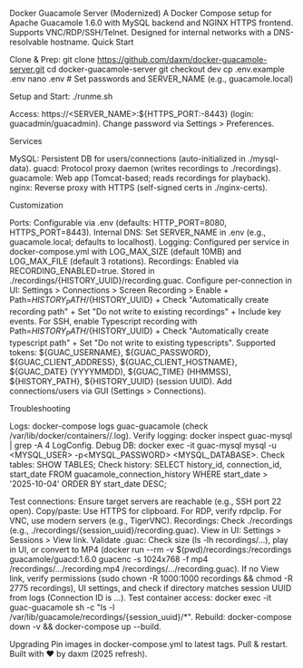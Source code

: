 Docker Guacamole Server (Modernized)
A Docker Compose setup for Apache Guacamole 1.6.0 with MySQL backend and NGINX HTTPS frontend. Supports VNC/RDP/SSH/Telnet. Designed for internal networks with a DNS-resolvable hostname.
Quick Start

Clone & Prep:
git clone https://github.com/daxm/docker-guacamole-server.git
cd docker-guacamole-server
git checkout dev
cp .env.example .env
nano .env  # Set passwords and SERVER_NAME (e.g., guacamole.local)


Setup and Start:
./runme.sh


Access: https://<SERVER_NAME>:${HTTPS_PORT:-8443} (login: guacadmin/guacadmin). Change password via Settings > Preferences.


Services

MySQL: Persistent DB for users/connections (auto-initialized in ./mysql-data).
guacd: Protocol proxy daemon (writes recordings to ./recordings).
guacamole: Web app (Tomcat-based; reads recordings for playback).
nginx: Reverse proxy with HTTPS (self-signed certs in ./nginx-certs).

Customization

Ports: Configurable via .env (defaults: HTTP_PORT=8080, HTTPS_PORT=8443).
Internal DNS: Set SERVER_NAME in .env (e.g., guacamole.local; defaults to localhost).
Logging: Configured per service in docker-compose.yml with LOG_MAX_SIZE (default 10MB) and LOG_MAX_FILE (default 3 rotations).
Recordings: Enabled via RECORDING_ENABLED=true. Stored in ./recordings/{HISTORY_UUID}/recording.guac. Configure per-connection in UI: Settings > Connections > Screen Recording > Enable + Path=${HISTORY_PATH}/${HISTORY_UUID} + Check "Automatically create recording path" + Set "Do not write to existing recordings" + Include key events. For SSH, enable Typescript recording with Path=${HISTORY_PATH}/${HISTORY_UUID} + Check "Automatically create typescript path" + Set "Do not write to existing typescripts". Supported tokens: ${GUAC_USERNAME}, ${GUAC_PASSWORD}, ${GUAC_CLIENT_ADDRESS}, ${GUAC_CLIENT_HOSTNAME}, ${GUAC_DATE} (YYYYMMDD), ${GUAC_TIME} (HHMMSS), ${HISTORY_PATH}, ${HISTORY_UUID} (session UUID).
Add connections/users via GUI (Settings > Connections).

Troubleshooting

Logs: docker-compose logs guac-guacamole (check /var/lib/docker/containers//.log).
Verify logging: docker inspect guac-mysql | grep -A 4 LogConfig.
Debug DB: docker exec -it guac-mysql mysql -u <MYSQL_USER> -p<MYSQL_PASSWORD> <MYSQL_DATABASE>.
Check tables: SHOW TABLES;
Check history: SELECT history_id, connection_id, start_date FROM guacamole_connection_history WHERE start_date > '2025-10-04' ORDER BY start_date DESC;


Test connections: Ensure target servers are reachable (e.g., SSH port 22 open).
Copy/paste: Use HTTPS for clipboard. For RDP, verify rdpclip. For VNC, use modern servers (e.g., TigerVNC).
Recordings: Check ./recordings (e.g., ./recordings/{session_uuid}/recording.guac). View in UI: Settings > Sessions > View link. Validate .guac: Check size (ls -lh recordings/...), play in UI, or convert to MP4 (docker run --rm -v $(pwd)/recordings:/recordings guacamole/guacd:1.6.0 guacenc -s 1024x768 -f mp4 /recordings/.../recording.mp4 /recordings/.../recording.guac). If no View link, verify permissions (sudo chown -R 1000:1000 recordings && chmod -R 2775 recordings), UI settings, and check if directory matches session UUID from logs (Connection ID is ...). Test container access: docker exec -it guac-guacamole sh -c "ls -l /var/lib/guacamole/recordings/{session_uuid}/*".
Rebuild: docker-compose down -v && docker-compose up --build.

Upgrading
Pin images in docker-compose.yml to latest tags. Pull & restart.
Built with ❤️ by daxm (2025 refresh).